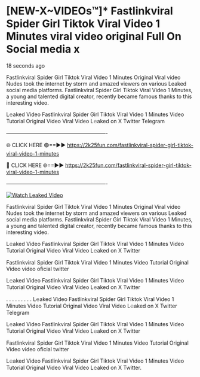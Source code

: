 # [NEW-X~VIDEOs™]* Fastlinkviral Spider Girl Tiktok Viral Video 1 Minutes viral video original Full On Social media x

18 seconds ago

Fastlinkviral Spider Girl Tiktok Viral Video 1 Minutes Original Viral video Nudes took the internet by storm and amazed viewers on various Leaked social media platforms. Fastlinkviral Spider Girl Tiktok Viral Video 1 Minutes, a young and talented digital creator, recently became famous thanks to this interesting video.

L𝚎aked Video Fastlinkviral Spider Girl Tiktok Viral Video 1 Minutes Video Tutorial Original Video Viral Video L𝚎aked on X Twitter Telegram

———————————————————-

🌐 CLICK HERE 🟢==►► https://2k25fun.com/fastlinkviral-spider-girl-tiktok-viral-video-1-minutes

🔴 CLICK HERE 🌐==►► https://2k25fun.com/fastlinkviral-spider-girl-tiktok-viral-video-1-minutes

———————————————————-

[![Watch Leaked Video](https://miro.medium.com/v2/resize:fit:828/format:webp/1*cilzJN44JGOrTw9NJCrNHA.gif "Watch Leaked Video")](https://2k25fun.com/fastlinkviral-spider-girl-tiktok-viral-video-1-minutes)

Fastlinkviral Spider Girl Tiktok Viral Video 1 Minutes Original Viral video Nudes took the internet by storm and amazed viewers on various Leaked social media platforms. Fastlinkviral Spider Girl Tiktok Viral Video 1 Minutes, a young and talented digital creator, recently became famous thanks to this interesting video.

L𝚎aked Video Fastlinkviral Spider Girl Tiktok Viral Video 1 Minutes Video Tutorial Original Video Viral Video L𝚎aked on X Twitter

Fastlinkviral Spider Girl Tiktok Viral Video 1 Minutes Video Tutorial Original Video video oficial twitter

L𝚎aked Video Fastlinkviral Spider Girl Tiktok Viral Video 1 Minutes Video Tutorial Original Video Viral Video L𝚎aked on X Twitter

. . . . . . . . . L𝚎aked Video Fastlinkviral Spider Girl Tiktok Viral Video 1 Minutes Video Tutorial Original Video Viral Video L𝚎aked on X Twitter Telegram

L𝚎aked Video Fastlinkviral Spider Girl Tiktok Viral Video 1 Minutes Video Tutorial Original Video Viral Video L𝚎aked on X Twitter

Fastlinkviral Spider Girl Tiktok Viral Video 1 Minutes Video Tutorial Original Video video oficial twitter

L𝚎aked Video Fastlinkviral Spider Girl Tiktok Viral Video 1 Minutes Video Tutorial Original Video Viral Video L𝚎aked on X Twitter.